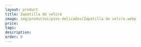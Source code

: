 ```yaml
---
layout: product
title: Zapatilla de velcro
image: img/productos/pies-delicados/Zapatilla de velcro.webp
price: 
tags: 
description: 
order: 0
---
```

